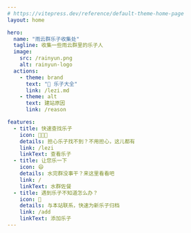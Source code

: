 ```yaml
---
# https://vitepress.dev/reference/default-theme-home-page
layout: home

hero:
  name: "雨云群乐子收集处"
  tagline: 收集一些雨云群里的乐子人
  image:
    src: /rainyun.png
    alt: rainyun-logo
  actions:
    - theme: brand
      text: "👴 乐子大全"
      link: /lezi.md
    - theme: alt
      text: 建站原因
      link: /reason

features:
  - title: 快速查找乐子
    icon: 👨🏻‍💻
    details: 担心乐子找不到？不用担心，这儿都有
    link: /lezi
    linkText: 查看乐子
  - title: 让您乐一下
    icon: 😄
    details: 水完群没事干？来这里看看吧
    link: /
    linkText: 水群佐餐
  - title: 遇到乐子不知道怎么办？
    icon: 🤔
    details: 与本站联系，快速为新乐子归档
    link: /add
    linkText: 添加乐子
---
```

